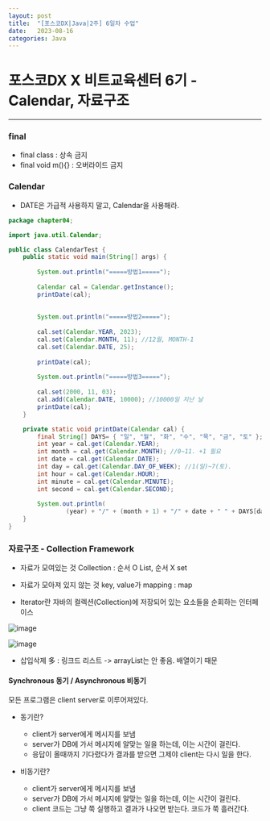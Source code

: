 ```yaml
---
layout: post
title:  "[포스코DX|Java|2주] 6일차 수업"
date:   2023-08-16
categories: Java
---
```


# 포스코DX X 비트교육센터 6기 - Calendar, 자료구조

--- 

### final

- final class : 상속 금지
- final void m(){} : 오버라이드 금지

### Calendar

- DATE은 가급적 사용하지 말고, Calendar을 사용해라.

```java
package chapter04;

import java.util.Calendar;

public class CalendarTest {
	public static void main(String[] args) {
		
		System.out.println("=====방법1=====");
		
		Calendar cal = Calendar.getInstance();
		printDate(cal);
		
		
		System.out.println("=====방법2=====");
		
		cal.set(Calendar.YEAR, 2023);
		cal.set(Calendar.MONTH, 11); //12월, MONTH-1
		cal.set(Calendar.DATE, 25);
		
		printDate(cal);
		
		System.out.println("=====방법3=====");
		
		cal.set(2000, 11, 03);
		cal.add(Calendar.DATE, 10000); //10000일 지난 날
		printDate(cal);
	}

	private static void printDate(Calendar cal) {
		final String[] DAYS= { "일", "월", "화", "수", "목", "금", "토" };
		int year = cal.get(Calendar.YEAR);
		int month = cal.get(Calendar.MONTH); //0~11. +1 필요
		int date = cal.get(Calendar.DATE);
		int day = cal.get(Calendar.DAY_OF_WEEK); //1(일)~7(토). 
		int hour = cal.get(Calendar.HOUR);
		int minute = cal.get(Calendar.MINUTE);
		int second = cal.get(Calendar.SECOND);
		
		System.out.println(
				(year) + "/" + (month + 1) + "/" + date + " " + DAYS[day-1] + "요일 " + hour + ":" + minute + ":" + second);
	}
}

```

### 자료구조 - Collection Framework

- 자료가 모여있는 것 Collection : 순서 O List, 순서 X set
- 자료가 모아져 있지 않는 것 key, value가 mapping : map

- Iterator란 자바의 컬렉션(Collection)에 저장되어 있는 요소들을 순회하는 인터페이스

![image](https://github.com/talkingOrange/talkingOrange.github.io/assets/88815795/da1a4208-19d3-4140-8705-f54102a697a6)

![image](https://github.com/talkingOrange/talkingOrange.github.io/assets/88815795/363a1bf9-3eb7-4b17-a14d-4fb7a219eee3)


 - 삽입삭제 多 : 링크드 리스트 -> arrayList는 안 좋음. 배열이기 때문


#### Synchronous 동기 / Asynchronous 비동기

모든 프로그램은 client server로 이루어져있다.

* 동기란?
  - client가 server에게 메시지를 보냄
  - server가 DB에 가서 메시지에 알맞는 일을 하는데, 이는 시간이 걸린다.
  - 응답이 올때까지 기다렸다가 결과를 받으면 그제야 client는 다시 일을 한다.
 
* 비동기란?
  - client가 server에게 메시지를 보냄
  - server가 DB에 가서 메시지에 알맞는 일을 하는데, 이는 시간이 걸린다.
  - client 코드는 그냥 쭉 실행하고 결과가 나오면 받는다. 코드가 쭉 흘러간다.



  
